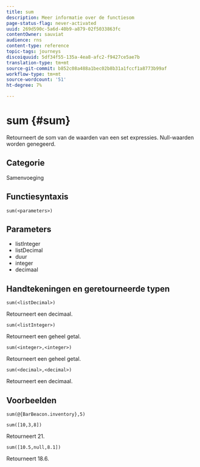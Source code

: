 ```yaml
---
title: sum
description: Meer informatie over de functiesom
page-status-flag: never-activated
uuid: 269d590c-5a6d-40b9-a879-02f5033863fc
contentOwner: sauviat
audience: rns
content-type: reference
topic-tags: journeys
discoiquuid: 5df34f55-135a-4ea8-afc2-f9427ce5ae7b
translation-type: tm+mt
source-git-commit: b852c08a488a1bec02b8b31a1fccf1a8773b99af
workflow-type: tm+mt
source-wordcount: '51'
ht-degree: 7%

---
```



# sum {#sum}

Retourneert de som van de waarden van een set expressies. Null-waarden worden genegeerd.

## Categorie

Samenvoeging

## Functiesyntaxis

`sum(<parameters>)`

## Parameters

* listInteger
* listDecimal
* duur
* integer
* decimaal

## Handtekeningen en geretourneerde typen

`sum(<listDecimal>)`

Retourneert een decimaal.

`sum(<listInteger>)`

Retourneert een geheel getal.

`sum(<integer>,<integer>)`

Retourneert een geheel getal.

`sum(<decimal>,<decimal>)`

Retourneert een decimaal.

## Voorbeelden

`sum(@{BarBeacon.inventory},5)`

`sum([10,3,8])`

Retourneert 21.

`sum([10.5,null,8.1])`

Retourneert 18.6.

